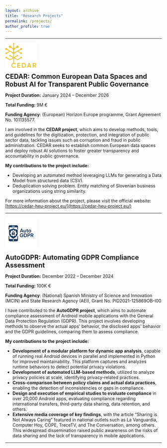 ```yaml
---
layout: archive
title: "Research Projects"
permalink: /projects/
author_profile: true
---
```

---

<div style="display: flex; align-items: center; gap: 15px; flex-wrap: wrap;">
  <img src="/images/LOGO-cedar.png" alt="CEDAR Project" style="max-width: 100px; height: auto;">
  <h2 style="margin: 0;">CEDAR: Common European Data Spaces and Robust AI for Transparent Public Governance</h2>
</div>

**Project Duration:** January 2024 – December 2026  

**Total Funding:** 9M €

**Funding Agency**: (European) Horizon Europe programme, Grant Agreement No. 101135577.

I am involved in the **CEDAR project**, which aims to develop methods, tools, and guidelines for the digitization, protection, and integration of public sector data, tackling issues such as corruption and fraud in public administration. CEDAR seeks to establish common European data spaces and deploy robust AI solutions to foster greater transparency and accountability in public governance.

**My contributions to the project include:**

- Developing an automated method leveraging LLMs for generating a Data Model from structured data (CSV).
- Deduplication solving problem. Entity matching of Slovenian business organizations using string similarity.

For more information about the project, please visit the official website: [https://cedar-heu-project.eu/](https://cedar-heu-project.eu/)

---

<div style="display: flex; align-items: center; gap: 15px; flex-wrap: wrap;">
  <img src="/images/LOGO-AutoGDPR.png" alt="CEDAR Project" style="max-width: 100px; height: auto;">
  <h2 style="margin: 0;">AutoGDPR: Automating GDPR Compliance Assessment</h2>
</div>

**Project Duration:** December 2022 – December 2024 

**Total Funding:** 100K €

**Funding Agency**: (National) Spanish Ministry of Science and Innovation (MCIN) and State Research Agency (AEI), Grant No. PID2021-125869OB-I00

I have contributed to the **AutoGDPR project**, which aims to automate compliance assessment of Android mobile applications with the General Data Protection Regulation (GDPR). This project involves developing methods to observe the actual apps' behavior, the disclosed apps' behavior and the GDPR guidelines, comparing them to assess compliance.

**My contributions to the project include:**

- **Development of a modular platform for dynamic app analysis**, capable of running real Android devices in parallel and implemented in Python for improved maintainability. This platform captures and analyzes runtime behaviors to detect potential privacy violations.
- **Development of automated LLM-based methods**, utilized to analyze privacy policies at scale, identifying privacy-related practices.
- **Cross-comparison between policy claims and actual data practices**, enabling the detection of inconsistencies or gaps in compliance.
- **Design and execution of empirical studies to evaluate compliance** in over 20,000 Android apps, evaluating compliance regarding international transfers, third-party data sharing, data retention, and others.
- **Extensive media coverage of key findings**, with the article “Sharing is Not Always Caring” featured in national outlets such as La Vanguardia, Computer Hoy, COPE, TreceTV, and The Conversation, among others. This widespread dissemination raised public awareness on the risks of data sharing and the lack of transparency in mobile applications.

---